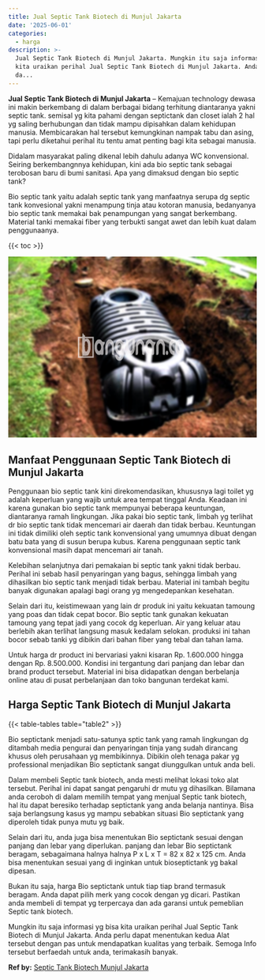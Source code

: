 ```yaml
---
title: Jual Septic Tank Biotech di Munjul Jakarta
date: '2025-06-01'
categories:
  - harga
description: >-
  Jual Septic Tank Biotech di Munjul Jakarta. Mungkin itu saja informasi yg bisa
  kita uraikan perihal Jual Septic Tank Biotech di Munjul Jakarta. Anda perlu
  da...
---
```


**Jual Septic Tank Biotech di Munjul Jakarta** – Kemajuan technology dewasa ini makin berkembang di dalam berbagai bidang terhitung diantaranya yakni septic tank. semisal yg kita pahami dengan septictank dan closet ialah 2 hal yg saling berhubungan dan tidak mampu dipisahkan dalam kehidupan manusia. Membicarakan hal tersebut kemungkinan nampak tabu dan asing, tapi perlu diketahui perihal itu tentu amat penting bagi kita sebagai manusia.

Didalam masyarakat paling dikenal lebih dahulu adanya WC konvensional. Seiring berkembangnnya kehidupan, kini ada bio septic tank sebagai terobosan baru di bumi sanitasi. Apa yang dimaksud dengan bio septic tank?

Bio septic tank yaitu adalah septic tank yang manfaatnya serupa dg septic tank konvesional yakni menampung tinja atau kotoran manusia, bedanyanya bio septic tank memakai bak penampungan yang sangat berkembang. Material tanki memakai fiber yang terbukti sangat awet dan lebih kuat dalam penggunaanya.

{{< toc >}}

![Jual Septic Tank Biotech di Munjul Jakarta](/images/jual-bio-septictank-28.png)

## Manfaat Penggunaan Septic Tank Biotech di Munjul Jakarta

Penggunaan bio septic tank kini direkomendasikan, khususnya lagi toilet yg adalah keperluan yang wajib untuk area tempat tinggal Anda. Keadaan ini karena gunakan bio septic tank mempunyai beberapa keuntungan, diantaranya ramah lingkungan. Jika pakai bio septic tank, limbah yg terlihat dr bio septic tank tidak mencemari air daerah dan tidak berbau. Keuntungan ini tidak dimiliki oleh septic tank konvensional yang umumnya dibuat dengan batu bata yang di susun berupa kubus. Karena penggunaan septic tank konvensional masih dapat mencemari air tanah.

Kelebihan selanjutnya dari pemakaian bi septic tank yakni tidak berbau. Perihal ini sebab hasil penyaringan yang bagus, sehingga limbah yang dihasilkan bio septic tank menjadi tidak berbau. Material ini tambah begitu banyak digunakan apalagi bagi orang yg mengedepankan kesehatan.

Selain dari itu, keistimewaan yang lain dr produk ini yaitu kekuatan tamoung yang poas dan tidak cepat bocor. Bio septic tank gunakan kekuatan tamoung yang tepat jadi yang cocok dg keperluan. Air yang keluar atau berlebih akan terlihat langsung masuk kedalam selokan. produksi ini tahan bocor sebab tanki yg dibikin dari bahan fiber yang tebal dan tahan lama.

Untuk harga dr product ini bervariasi yakni kisaran Rp. 1.600.000 hingga dengan Rp. 8.500.000. Kondisi ini tergantung dari panjang dan lebar dan brand product tersebut. Material ini bisa didapatkan dengan berbelanja online atau di pusat perbelanjaan dan toko bangunan terdekat kami.

## Harga Septic Tank Biotech di Munjul Jakarta

{{< table-tables table="table2" >}}

Bio septictank menjadi satu-satunya sptic tank yang ramah lingkungan dg ditambah media pengurai dan penyaringan tinja yang sudah dirancang khusus oleh perusahaan yg membikinnya. Dibikin oleh tenaga pakar yg professional menjadikan Bio septictank sangat diunggulkan untuk anda beli.

Dalam membeli Septic tank biotech, anda mesti melihat lokasi toko alat tersebut. Perihal ini dapat sangat pengaruhi dr mutu yg dihasilkan. Bilamana anda ceroboh di dalam memilih tempat yang menjual Septic tank biotech, hal itu dapat beresiko terhadap septictank yang anda belanja nantinya. Bisa saja berlangsung kasus yg mampu sebabkan situasi Bio septictank yang diperoleh tidak punya mutu yg baik.

Selain dari itu, anda juga bisa menentukan Bio septictank sesuai dengan panjang dan lebar yang diperlukan. panjang dan lebar Bio septictank beragam, sebagaimana halnya halnya P x L x T = 82 x 82 x 125 cm. Anda bisa menentukan sesuai yang di inginkan untuk bioseptictank yg bakal dipesan.

Bukan itu saja, harga Bio septictank untuk tiap tiap brand termasuk beragam. Anda dapat pilih merk yang cocok dengan yg dicari. Pastikan anda membeli di tempat yg terpercaya dan ada garansi untuk pemeblian Septic tank biotech.

Mungkin itu saja informasi yg bisa kita uraikan perihal Jual Septic Tank Biotech di Munjul Jakarta. Anda perlu dapat menentukan kedua Alat tersebut dengan pas untuk mendapatkan kualitas yang terbaik. Semoga Info tersebut berfaedah untuk anda, terimakasih banyak.

**Ref by:** [Septic Tank Biotech Munjul Jakarta](https://id.wikipedia.org/wiki/Septic)
